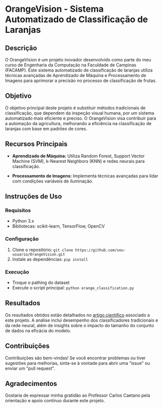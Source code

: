 # OrangeVision - Sistema Automatizado de Classificação de Laranjas

## Descrição

O OrangeVision é um projeto inovador desenvolvido como parte do meu curso de Engenharia da Computação na Faculdade de Campinas (FACAMP). Este sistema automatizado de classificação de laranjas utiliza técnicas avançadas de Aprendizado de Máquina e Processamento de Imagens para aprimorar a precisão no processo de classificação de frutas.

## Objetivo

O objetivo principal deste projeto é substituir métodos tradicionais de classificação, que dependem da inspeção visual humana, por um sistema automatizado mais eficiente e preciso. O OrangeVision visa contribuir para a automação da agricultura, melhorando a eficiência na classificação de laranjas com base em padrões de cores.

## Recursos Principais

- **Aprendizado de Máquina:** Utiliza Random Forest, Support Vector Machine (SVM), k-Nearest Neighbors (KNN) e redes neurais para classificação.
  
- **Processamento de Imagens:** Implementa técnicas avançadas para lidar com condições variáveis de iluminação.

## Instruções de Uso

### Requisitos

- Python 3.x
- Bibliotecas: scikit-learn, TensorFlow, OpenCV

### Configuração

1. Clone o repositório: `git clone https://github.com/seu-usuario/OrangeVision.git`
2. Instale as dependências: `pip install`

### Execução

- Troque o pathing do dataset
- Execute o script principal: `python orange_classification.py`

## Resultados

Os resultados obtidos estão detalhados no [artigo científico]([link_para_o_seu_artigo](https://docs.google.com/document/d/1CsSunLINVivmgwaVONfCcf51H9f-kNDH/edit?usp=sharing&ouid=101219861240347102046&rtpof=true&sd=true)) associado a este projeto. A análise inclui desempenho dos classificadores tradicionais e da rede neural, além de insights sobre o impacto do tamanho do conjunto de dados na eficácia do modelo.

## Contribuições

Contribuições são bem-vindas! Se você encontrar problemas ou tiver sugestões para melhorias, sinta-se à vontade para abrir uma "issue" ou enviar um "pull request".

## Agradecimentos

Gostaria de expressar minha gratidão ao Professor Carlos Caetano pela orientação e apoio contínuo durante este projeto.
